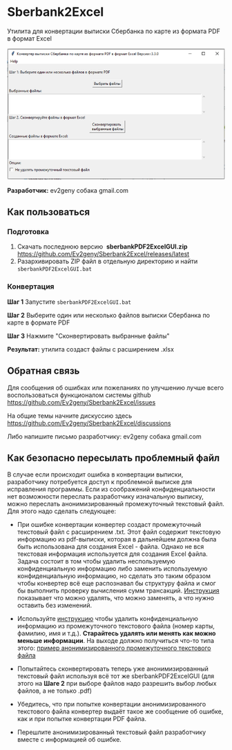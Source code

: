 # Sberbank2Excel

Утилита для конвертации выписки Сбербанка по карте из формата PDF в формат Excel

![Sberbank2Excel.PNG](misc/Sberbank2Excel.PNG "Sberbank2Excel")


**Разработчик:** ev2geny собака gmail.com


## Как пользоваться

### Подготовка
1. Скачать последнюю версию  **sberbankPDF2ExcelGUI.zip** https://github.com/Ev2geny/Sberbank2Excel/releases/latest 
1. Разархивировать ZIP файл в отдельную директорию и найти `sberbankPDF2ExcelGUI.bat`

### Конвертация 

**Шаг 1** Запустите `sberbankPDF2ExcelGUI.bat`

**Шаг 2** Выберите один или несколько файлов выписки Сбербанка по карте в формате PDF

**Шаг 3** Нажмите "Сконвертировать выбранные файлы"

**Результат:** утилита создаст файлы с расширением .xlsx 

## Обратная связь
Для сообщения об ошибках или пожеланиях по улучшению лучше всего воспользоваться функционалом системы github https://github.com/Ev2geny/Sberbank2Excel/issues

На общие темы начните дискуссию здесь https://github.com/Ev2geny/Sberbank2Excel/discussions

Либо напишите письмо разработчику: ev2geny собака gmail.com

## Как безопасно пересылать проблемный файл
В случае если происходит ошибка в конвертации выписки, разработчику потребуется доступ к проблемной выписке для исправления программы. 
Если из соображений конфиденциальности нет возможности переслать разработчику изначальную выписку, можно переслать анонимизированный промежуточный текстовый файл. Для этого надо сделать следующее:
- При ошибке конвертации конвертер создаст промежуточный текстовый файл с расширением .txt. Этот файл содержит текстовую информацию из pdf-выписки, которая в дальнейшем должна была быть использована для создания Excel - файла. Однако не вся текстовая информация используется для создания Excel файла. Задача состоит в том чтобы удалить неспользуемую конфиденциальную информацию либо заменить используемую конфиденциальную информацию, но сделать это таким образом чтобы конвертер всё еще распознавал бы структуру файла и смог бы выполнить проверку вычисления сумм трансакций. 
[Инструкция](misc/Anonymisation%20instructions.png) показывает что можно удалять, что можно заменять, а что нужно оставить без изменений.
-  Используйте [инструкцию](misc/Anonymisation%20instructions.png) чтобы удалить конфиденциальную информацию из промежуточного текстового файла (номер карты, фамилию, имя и т.д.). **Старайтесь удалять или менять как можно меньше информации**. 
На выходе должно получиться что-то типа этого: [пример анонимизированного промежуточного текстового файла](misc/2107_Stavropol_format_anonymized_reduced.txt)

- Попытайтесь сконвертировать теперь уже анонимизированный текстовый файл используя всё тот же sberbankPDF2ExcelGUI (для этого на **Шаге 2** при выборе файлов надо разрешить выбор любых файлов, а не только .pdf)
- Убедитесь, что при попытке конвертации анонимизированного текстового файла конвертер выдаёт такое же сообщение об ошибке, как и при попытке конвертации PDF файла.
- Перешлите анонимизированный текстовый файл разработчику вместе с информацией об ошибке.
